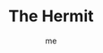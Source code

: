 ---
# basics
title     		 : "The Hermit"
token					 : 'major-09'
card_type			 : '' # major, minor, court
layout				 : "tarot-card"
author    		 : 'me'
one_liner 		 : "Solitude, experience, stillness, withdrawal"
alt_names			 : []
images				 : ['/assets/images/tarot/rws/rw-major-09.jpg']
keywords			 : ['solitude', 'experience', 'stillness', 'withdrawal']
url						 : 'tarot/cards/major-09'
aliases				 : ['hermit', 'the-hermit']

meaning_light  : "Becoming or seeking out a guru. Going on a retreat. Recharging spiritual or creative batteries. Lighting the way for those with less experience. Stepping back to gain perspective."

meaning_shadow : "Being a loner. Fearing contact with others. Becoming a know-it-all. Inflating claims of expertise. Hiding your skills and talents out of fear of unworthiness."

# more detail
correspondence_suit 				: ""
correspondence_archetype 		: "The Holy Man"
correspondence_hebrew 			: "Yod/Hand/10"
correspondence_element 			: ""
correspondence_planet 			: ""
correspondence_astrological : "Virgo"
correspondence_mystical 		: "The Christ, while fasting 40 days in the wilderness. Chronos, the god of time. Father Time. Hermes."
correspondence_story 				: "On the verge of giving up, the main character withdraws, seeking clarity in isolation. He or she may receive advice from a wise person."

advice_relationships 	 : "Don’t be afraid of being alone. Even the closest companions need some time apart. Being involved in a partnership does not eliminate your need to be your own person. To better please others, first learn how to please yourself."

advice_work 					 : "Sometimes, you have to close the door, forward calls to voice mail, and shut down your email client to get things done. Demand the space and time you need to get your assignment done. If you’re overwhelmed, consider bringing in a consultant or an experienced aid."

advice_spirituality 	 : "Learn to be still. Doing so is a challenge in today’s hurly-burly world, but the skill offers many benefits. Focus on meditation; condition yourself to slow your thoughts and lower your blood pressure with a few measured breaths. Daily practice will make a huge difference in the quality of your life."

advice_personal_growth : "To be the best you can be, you must know who you really are. Reject the definitions others project on you. Search within. What do you really value? What do you really want to achieve? Empower yourself by embracing yourself, warts and all."

advice_fortune_telling : "A period of loneliness begins. One partner in a relationship departs. A search for love or money proves fruitless."

questions	: ["What information do you need to bring to light today?", "How might delving into faith unite those involved in your situation?", "What support could you ask for today?", "What might happen if you took a bit more space and time to yourself?", "What would happen if I simply withdrew and took no action?", "How can I get some perspective on the situation?", "Who has walked this path before me? How can I enlist his or her help?"]

# referenced in the symbols.toml data file
symbols	  : ['9', 'raised-lantern', 'star-of-david', 'staff', 'white-mountains', 'gray-robes']

# metadata
suppress_topnav : true
related_cards 	: []

---